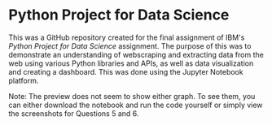 # Python Project for Data Science
This was a GitHub repository created for the final assignment of IBM's *Python Project for Data Science* assignment. The purpose of this was to demonstrate an understanding of webscraping and extracting data from the web using various Python libraries and APIs, as well as data visualization and creating a dashboard. This was done using the Jupyter Notebook platform.

Note: The preview does not seem to show either graph. To see them, you can either download the notebook and run the code yourself or simply view the screenshots for Questions 5 and 6.
